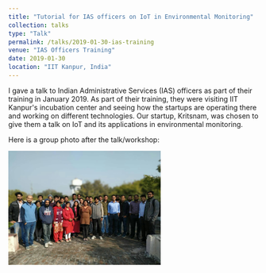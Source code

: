 ```yaml
---
title: "Tutorial for IAS officers on IoT in Environmental Monitoring"
collection: talks
type: "Talk"
permalink: /talks/2019-01-30-ias-training
venue: "IAS Officers Training"
date: 2019-01-30
location: "IIT Kanpur, India"
---
```


I gave a talk to Indian Administrative Services (IAS) officers as part of their training in January 2019. 
As part of their training, they were visiting IIT Kanpur's incubation center and seeing how the startups are operating there and working on different technologies.
Our startup, Kritsnam, was chosen to give them a talk on IoT and its applications in environmental monitoring.



Here is a group photo after the talk/workshop:

<img src="../images/kritsnam-ias-training-2019.jpg" alt="ias" style="zoom:30%;" />
